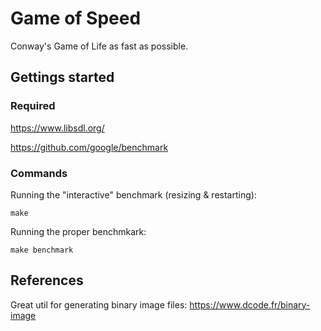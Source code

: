 # Game of Speed

Conway's Game of Life as fast as possible.

## Gettings started

### Required

https://www.libsdl.org/

https://github.com/google/benchmark

### Commands

Running the "interactive" benchmark (resizing & restarting):

`make`

Running the proper benchmkark:

`make benchmark`

## References

Great util for generating binary image files:
https://www.dcode.fr/binary-image
